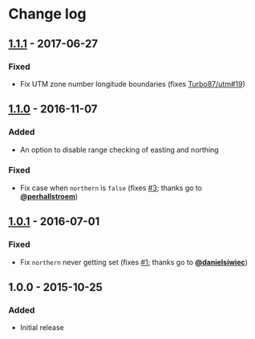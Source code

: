 # Change log

## [1.1.1] - 2017-06-27
### Fixed
- Fix UTM zone number longitude boundaries (fixes [Turbo87/utm#19])

## [1.1.0] - 2016-11-07
### Added
- An option to disable range checking of easting and northing

### Fixed
- Fix case when `northern` is `false` (fixes [#3]; thanks go to **[@perhallstroem]**)

## [1.0.1] - 2016-07-01
### Fixed
- Fix `northern` never getting set (fixes [#1]; thanks go to **[@danielsiwiec]**)

## 1.0.0 - 2015-10-25
### Added
- Initial release

[1.1.1]: https://github.com/TimothyGu/utm/compare/v1.1.0...v1.1.1
[1.1.0]: https://github.com/TimothyGu/utm/compare/v1.0.1...v1.1.0
[1.0.1]: https://github.com/TimothyGu/utm/compare/v1.0.0...v1.0.1
[Turbo87/utm#19]: https://github.com/Turbo87/utm/issues/19
[#3]: https://github.com/TimothyGu/utm/issues/3
[#1]: https://github.com/TimothyGu/utm/issues/1
[@danielsiwiec]: https://github.com/danielsiwiec
[@perhallstroem]: https://github.com/perhallstroem
